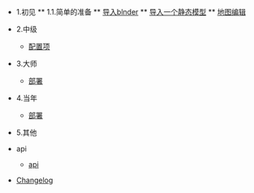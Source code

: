 
* 1.初见
  ** 1.1.简单的准备
  ** [导入blnder](<1.初见/1.1动画系统/1.1 导入blnder.md>)
  ** [导入一个静态模型](<1.初见/1.1动画系统/1.1.2 导入一个静态模型.md>)
  ** [地图编辑](<1.初见/1.2 地图编辑器/1.2地图编辑器.md>)


* 2.中级

  * [配置项](2.中级/或或或或或.md)
 

* 3.大师

  * [部署](zh-cn/deploy.md)


* 4.当年
  * [部署](zh-cn/deploy.md)

* 5.其他
  
* api
  * [api](zh-cn/awesome.md)
* [Changelog](zh-cn/changelog.md)
